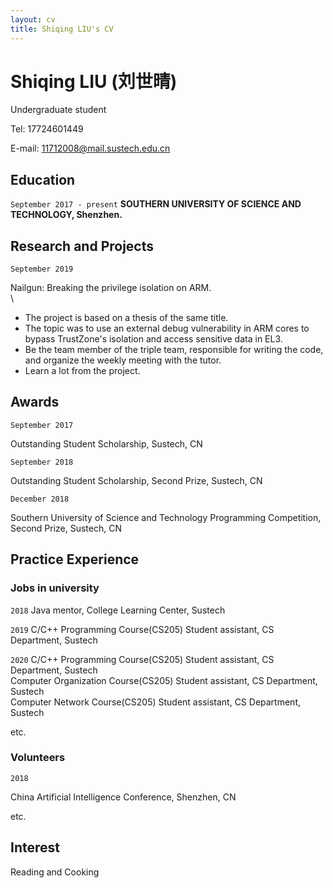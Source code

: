 ```yaml
---
layout: cv
title: Shiqing LIU's CV
---
```

# Shiqing LIU (刘世晴)


Undergraduate student

Tel: 17724601449

E-mail: 11712008@mail.sustech.edu.cn

## Education

`September 2017 - present`
__SOUTHERN UNIVERSITY OF SCIENCE AND TECHNOLOGY, Shenzhen.__

## Research and Projects

`September 2019`

Nailgun: Breaking the privilege isolation on ARM.\
\
* The project is based on a thesis of the same title. 
* The topic was to use an external debug vulnerability in ARM cores to bypass TrustZone's isolation and access sensitive data in EL3.
* Be the team member of the triple team, responsible for writing the code, and organize the weekly meeting with the tutor.
* Learn a lot from the project.


## Awards

`September 2017`

Outstanding Student Scholarship, Sustech, CN

`September 2018`

Outstanding Student Scholarship, Second Prize, Sustech, CN

`December 2018`

Southern University of Science and Technology Programming Competition, Second Prize, Sustech, CN

## Practice Experience

### Jobs in university

`2018` 
Java mentor, College Learning Center, Sustech

`2019`
C/C++ Programming Course(CS205) Student assistant, CS Department, Sustech

`2020`
C/C++ Programming Course(CS205) Student assistant, CS Department, Sustech\
Computer Organization Course(CS205) Student assistant, CS Department, Sustech\
Computer Network Course(CS205) Student assistant, CS Department, Sustech

etc. 

### Volunteers

`2018`

China Artificial Intelligence Conference, Shenzhen, CN

etc.

## Interest
Reading and Cooking


<!-- ### Footer

Last updated: September 2019 -->
